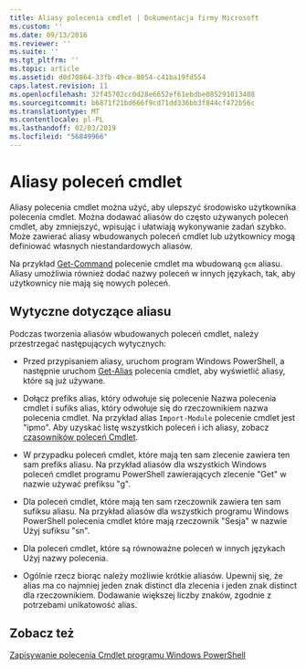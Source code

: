 ```yaml
---
title: Aliasy polecenia cmdlet | Dokumentacja firmy Microsoft
ms.custom: ''
ms.date: 09/13/2016
ms.reviewer: ''
ms.suite: ''
ms.tgt_pltfrm: ''
ms.topic: article
ms.assetid: d0d70864-33fb-49ce-8054-c41ba19fd554
caps.latest.revision: 11
ms.openlocfilehash: 32f45702cc0d28e6652ef61ebdbe085291013408
ms.sourcegitcommit: b6871f21bd666f9cd71dd336bb3f844cf472b56c
ms.translationtype: MT
ms.contentlocale: pl-PL
ms.lasthandoff: 02/03/2019
ms.locfileid: "56849966"
---
```

# <a name="cmdlet-aliases"></a>Aliasy poleceń cmdlet

Aliasy polecenia cmdlet można użyć, aby ulepszyć środowisko użytkownika polecenia cmdlet. Można dodawać aliasów do często używanych poleceń cmdlet, aby zmniejszyć, wpisując i ułatwiają wykonywanie zadań szybko. Może zawierać aliasy wbudowanych poleceń cmdlet lub użytkownicy mogą definiować własnych niestandardowych aliasów.

Na przykład [Get-Command](/powershell/module/microsoft.powershell.core/get-command) polecenie cmdlet ma wbudowaną `gcm` aliasu. Aliasy umożliwia również dodać nazwy poleceń w innych językach, tak, aby użytkownicy nie mają się nowych poleceń.

## <a name="alias-guidelines"></a>Wytyczne dotyczące aliasu

Podczas tworzenia aliasów wbudowanych poleceń cmdlet, należy przestrzegać następujących wytycznych:

- Przed przypisaniem aliasy, uruchom program Windows PowerShell, a następnie uruchom [Get-Alias](/powershell/module/Microsoft.PowerShell.Utility/Get-Alias) polecenia cmdlet, aby wyświetlić aliasy, które są już używane.

- Dołącz prefiks alias, który odwołuje się polecenie Nazwa polecenia cmdlet i sufiks alias, który odwołuje się do rzeczownikiem nazwa polecenia cmdlet. Na przykład alias `Import-Module` polecenie cmdlet jest "ipmo". Aby uzyskać listę wszystkich poleceń i ich aliasy, zobacz [czasowników poleceń Cmdlet](./approved-verbs-for-windows-powershell-commands.md).

- W przypadku poleceń cmdlet, które mają ten sam zlecenie zawiera ten sam prefiks aliasu. Na przykład aliasów dla wszystkich Windows poleceń cmdlet programu PowerShell zawierających zlecenie "Get" w nazwie używać prefiksu "g".

- Dla poleceń cmdlet, które mają ten sam rzeczownik zawiera ten sam sufiksu aliasu. Na przykład aliasów dla wszystkich programu Windows PowerShell polecenia cmdlet które mają rzeczownik "Sesja" w nazwie Użyj sufiksu "sn".

- Dla poleceń cmdlet, które są równoważne poleceń w innych językach Użyj nazwy polecenia.

- Ogólnie rzecz biorąc należy możliwie krótkie aliasów. Upewnij się, że alias ma co najmniej jeden znak distinct dla zlecenia i jeden znak distinct dla rzeczownikiem. Dodawanie większej liczby znaków, zgodnie z potrzebami unikatowość alias.

## <a name="see-also"></a>Zobacz też

[Zapisywanie polecenia Cmdlet programu Windows PowerShell](./writing-a-windows-powershell-cmdlet.md)
